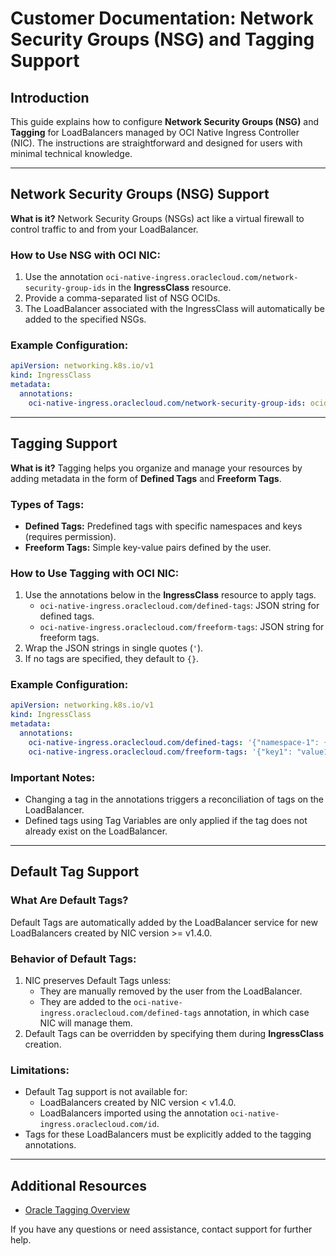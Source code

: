 # Customer Documentation: Network Security Groups (NSG) and Tagging Support

## Introduction
This guide explains how to configure **Network Security Groups (NSG)** and **Tagging** for LoadBalancers managed by OCI Native Ingress Controller (NIC). The instructions are straightforward and designed for users with minimal technical knowledge.

---

## Network Security Groups (NSG) Support

**What is it?**
Network Security Groups (NSGs) act like a virtual firewall to control traffic to and from your LoadBalancer.

### How to Use NSG with OCI NIC:
1. Use the annotation `oci-native-ingress.oraclecloud.com/network-security-group-ids` in the **IngressClass** resource.
2. Provide a comma-separated list of NSG OCIDs.
3. The LoadBalancer associated with the IngressClass will automatically be added to the specified NSGs.

### Example Configuration:
```yaml
apiVersion: networking.k8s.io/v1
kind: IngressClass
metadata:
  annotations:
    oci-native-ingress.oraclecloud.com/network-security-group-ids: ocid1.networksecuritygroup.oc1.abc,ocid1.networksecuritygroup.oc1.xyz
```

---

## Tagging Support

**What is it?**
Tagging helps you organize and manage your resources by adding metadata in the form of **Defined Tags** and **Freeform Tags**.

### Types of Tags:
- **Defined Tags:** Predefined tags with specific namespaces and keys (requires permission).
- **Freeform Tags:** Simple key-value pairs defined by the user.

### How to Use Tagging with OCI NIC:
1. Use the annotations below in the **IngressClass** resource to apply tags.
   - `oci-native-ingress.oraclecloud.com/defined-tags`: JSON string for defined tags.
   - `oci-native-ingress.oraclecloud.com/freeform-tags`: JSON string for freeform tags.
2. Wrap the JSON strings in single quotes (`'`).
3. If no tags are specified, they default to `{}`.

### Example Configuration:
```yaml
apiVersion: networking.k8s.io/v1
kind: IngressClass
metadata:
  annotations:
    oci-native-ingress.oraclecloud.com/defined-tags: '{"namespace-1": {"key1": "value1", "key2": "value2"}, "namespace-2": {"key1": "value1"}}'
    oci-native-ingress.oraclecloud.com/freeform-tags: '{"key1": "value1", "key2": "value2"}'
```

### Important Notes:
- Changing a tag in the annotations triggers a reconciliation of tags on the LoadBalancer.
- Defined tags using Tag Variables are only applied if the tag does not already exist on the LoadBalancer.

---

## Default Tag Support

### What Are Default Tags?
Default Tags are automatically added by the LoadBalancer service for new LoadBalancers created by NIC version >= v1.4.0.

### Behavior of Default Tags:
1. NIC preserves Default Tags unless:
   - They are manually removed by the user from the LoadBalancer.
   - They are added to the `oci-native-ingress.oraclecloud.com/defined-tags` annotation, in which case NIC will manage them.
2. Default Tags can be overridden by specifying them during **IngressClass** creation.

### Limitations:
- Default Tag support is not available for:
  - LoadBalancers created by NIC version < v1.4.0.
  - LoadBalancers imported using the annotation `oci-native-ingress.oraclecloud.com/id`.
- Tags for these LoadBalancers must be explicitly added to the tagging annotations.

---

## Additional Resources
- [Oracle Tagging Overview](https://docs.oracle.com/en-us/iaas/Content/Tagging/Concepts/taggingoverview.htm)

If you have any questions or need assistance, contact support for further help.

